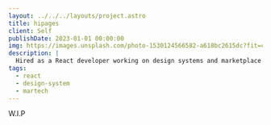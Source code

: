 ```yaml
---
layout: ../../../layouts/project.astro
title: hipages
client: Self
publishDate: 2023-01-01 00:00:00
img: https://images.unsplash.com/photo-1530124566582-a618bc2615dc?fit=crop&w=1400&h=500&q=75
description: |
  Hired as a React developer working on design systems and marketplace growth.
tags:
  - react
  - design-system
  - martech
---
```


W.I.P

